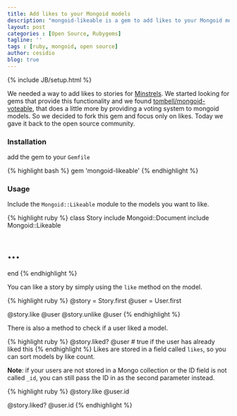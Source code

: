 ```yaml
---
title: Add likes to your Mongoid models
description: "mongoid-likeable is a gem to add likes to your Mongoid models"
layout: post
categories : [Open Source, Rubygems]
tagline: ''
tags : [ruby, mongoid, open source]
author: cesidio
blog: true
---
```

{% include JB/setup.html %}

We needed a way to add likes to stories for <a href="http://beta.minstrels.com">Minstrels</a>. We started looking for gems that provide this functionality and we found <a href="http://github.com/tombell/mongoid-voteable">tombell/mongoid-voteable</a>, that does a little more by providing a voting system to mongoid models. So we decided to fork this gem and focus only on likes. Today we gave it back to the open source community.

<!--more-->

### Installation

add the gem to your `Gemfile`

{% highlight bash %}
gem 'mongoid-likeable'
{% endhighlight %}


### Usage

Include the `Mongoid::Likeable` module to the models you want to like.

{% highlight ruby %}
class Story
  include Mongoid::Document
  include Mongoid::Likeable

  # ...
end
{% endhighlight %}

You can like a story by simply using the `like` method on the model.

{% highlight ruby %}
@story = Story.first
@user = User.first

@story.like @user
@story.unlike @user
{% endhighlight %}

There is also a method to check if a user liked a model.

{% highlight ruby %}
@story.liked? @user # true if the user has already liked this
{% endhighlight %}
Likes are stored in a field called `likes`, so you can sort models by like count.

**Note**: if your users are not stored in a Mongo collection or the ID field is
not called `_id`, you can still pass the ID in as the second parameter instead.

{% highlight ruby %}
@story.like @user.id

@story.liked? @user.id
{% endhighlight %}
